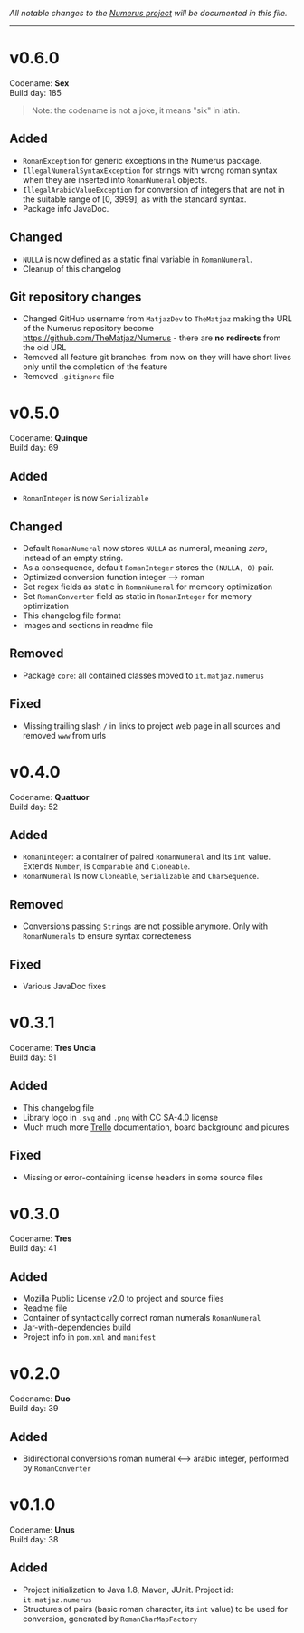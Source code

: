 _All notable changes to the [Numerus project](http://matjaz.it/numerus/) 
will be documented in this file._

***************
v0.6.0
======
Codename: **Sex**  
Build day: 185

> Note: the codename is not a joke, it means "six" in latin.

Added
-----
- `RomanException` for generic exceptions in the Numerus package.
- `IllegalNumeralSyntaxException` for strings with wrong roman syntax when they
   are inserted into `RomanNumeral` objects.
- `IllegalArabicValueException` for conversion of integers that are not in the 
   suitable range of [0, 3999], as with the standard syntax.
-  Package info JavaDoc.

Changed
-------
- `NULLA` is now defined as a static final variable in `RomanNumeral`.
-  Cleanup of this changelog

Git repository changes
----------------------
- Changed GitHub username from `MatjazDev` to `TheMatjaz` making the URL of the
  Numerus repository become <https://github.com/TheMatjaz/Numerus> - there are
  **no redirects** from the old URL
- Removed all feature git branches: from now on they will have short 
  lives only until the completion of the feature
- Removed `.gitignore` file


v0.5.0
======
Codename: **Quinque**  
Build day: 69

Added
-----
- `RomanInteger` is now `Serializable`

Changed
-------
- Default `RomanNumeral` now stores `NULLA` as numeral, meaning _zero_,
  instead of an empty string.
- As a consequence, default `RomanInteger` stores the `(NULLA, 0)` pair.
- Optimized conversion function integer --> roman
- Set regex fields as static in `RomanNumeral` for memeory optimization
- Set `RomanConverter` field as static in `RomanInteger` for memory 
  optimization
- This changelog file format
- Images and sections in readme file

Removed
-------
- Package `core`: all contained classes moved to `it.matjaz.numerus`

Fixed
-----
- Missing trailing slash `/` in links to project web page in all 
  sources and removed `www` from urls

v0.4.0
======
Codename: **Quattuor**  
Build day: 52

Added
-----
- `RomanInteger`: a container of paired `RomanNumeral` and its `int` 
   value. Extends `Number`, is `Comparable` and `Cloneable`.
- `RomanNumeral` is now `Cloneable`, `Serializable` and `CharSequence`.

Removed
-------
- Conversions passing `Strings` are not possible anymore. Only with
  `RomanNumerals` to ensure syntax correcteness

Fixed
-----
- Various JavaDoc fixes


v0.3.1
======
Codename: **Tres Uncia**  
Build day: 51

Added
-----
- This changelog file
- Library logo in `.svg` and `.png` with CC SA-4.0 license
- Much much more [Trello](https://trello.com/b/WtjZ94R3/numerus) 
  documentation, board background and picures

Fixed
-----
- Missing or error-containing license headers in some source files


v0.3.0
======
Codename: **Tres**  
Build day: 41

Added
-----
- Mozilla Public License v2.0 to project and source files
- Readme file
- Container of syntactically correct roman numerals `RomanNumeral`
- Jar-with-dependencies build
- Project info in `pom.xml` and `manifest`


v0.2.0
======
Codename: **Duo**  
Build day: 39

Added
-----
- Bidirectional conversions roman numeral <--> arabic integer, performed 
  by `RomanConverter`


v0.1.0
======
Codename: **Unus**  
Build day: 38

Added
-----
- Project initialization to Java 1.8, Maven, JUnit. Project id: 
  `it.matjaz.numerus`
- Structures of pairs (basic roman character, its `int` value) to be 
  used for conversion, generated by `RomanCharMapFactory`

